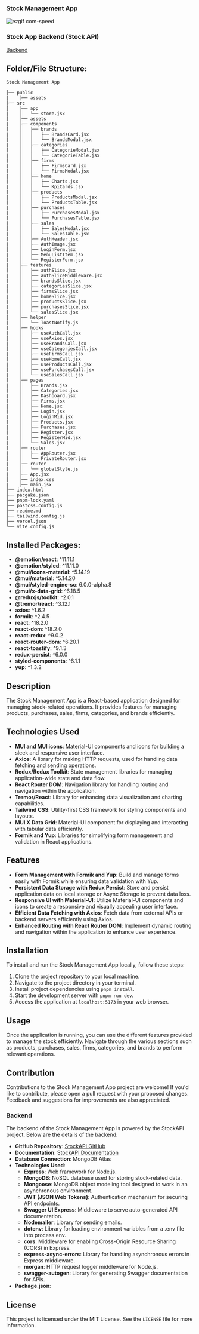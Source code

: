 ### Stock Management App

![ezgif com-speed](https://github.com/cihanbagriyanik/Stock_Management_App_react-redux-formik-yup/assets/132518854/7d3ac39f-f67d-4c8f-9ccf-f5b1622be43d)

### Stock App Backend (Stock API)

[Backend](#backend)

## Folder/File Structure:

```
Stock Management App

├── public
|    ├── assets
├── src
|    ├── app
|    │   └── store.jsx
|    ├── assets
|    ├── components
|    │   ├── brands
|    │   │   ├── BrandsCard.jsx
|    │   │   └── BrandsModal.jsx
|    │   ├── categories
|    │   │   ├── CategorieModal.jsx
|    │   │   └── CategorieTable.jsx
|    │   ├── firms
|    │   │   ├── FirmsCard.jsx
|    │   │   └── FirmsModal.jsx
|    │   ├── home
|    │   │   ├── Charts.jsx
|    │   │   └── KpiCards.jsx
|    │   ├── products
|    │   │   ├── ProductsModal.jsx
|    │   │   └── ProductsTable.jsx
|    │   ├── purchases
|    │   │   ├── PurchasesModal.jsx
|    │   │   └── PurchasesTable.jsx
|    │   ├── sales
|    │   │   ├── SalesModal.jsx
|    │   │   └── SalesTable.jsx
|    │   ├── AuthHeader.jsx
|    │   ├── AuthImage.jsx
|    │   ├── LoginForm.jsx
|    │   ├── MenuListItem.jsx
|    │   └── RegisterForm.jsx
|    ├── features
|    │   ├── authSlice.jsx
|    │   ├── authSliceMiddleware.jsx
|    │   ├── brandsSlice.jsx
|    │   ├── categoriesSlice.jsx
|    │   ├── firmsSlice.jsx
|    │   ├── homeSlice.jsx
|    │   ├── productsSlice.jsx
|    │   ├── purchasesSlice.jsx
|    │   └── salesSlice.jsx
|    ├── helper
|    │   └── ToastNotify.js
|    ├── hooks
|    │   ├── useAuthCall.jsx
|    │   ├── useAxios.jsx
|    │   ├── useBrandsCall.jsx
|    │   ├── useCategoriesCall.jsx
|    │   ├── useFirmsCall.jsx
|    │   ├── useHomeCall.jsx
|    │   ├── useProductsCall.jsx
|    │   ├── usePurchasesCall.jsx
|    │   └── useSalesCall.jsx
|    ├── pages
|    │   ├── Brands.jsx
|    │   ├── Categories.jsx
|    │   ├── Dashboard.jsx
|    │   ├── Firms.jsx
|    │   ├── Home.jsx
|    │   ├── Login.jsx
|    │   ├── LoginMid.jsx
|    │   ├── Products.jsx
|    │   ├── Purchases.jsx
|    │   ├── Register.jsx
|    │   ├── RegisterMid.jsx
|    │   └── Sales.jsx
|    ├── router
|    │   ├── AppRouter.jsx
|    │   └── PrivateRouter.jsx
|    ├── router
|    │   └── globalStyle.js
|    ├── App.jsx
|    ├── index.css
|    ├── main.jsx
├── index.html
├── pacgake.json
├── pnpm-lock.yaml
├── postcss.config.js
├── readme.md
├── tailwind.config.js
├── vercel.json
└── vite.config.js

```

## Installed Packages:

- **@emotion/react**: ^11.11.1
- **@emotion/styled**: ^11.11.0
- **@mui/icons-material**: ^5.14.19
- **@mui/material**: ^5.14.20
- **@mui/styled-engine-sc**: 6.0.0-alpha.8
- **@mui/x-data-grid**: ^6.18.5
- **@reduxjs/toolkit**: ^2.0.1
- **@tremor/react**: ^3.12.1
- **axios**: ^1.6.2
- **formik**: ^2.4.5
- **react**: ^18.2.0
- **react-dom**: ^18.2.0
- **react-redux**: ^9.0.2
- **react-router-dom**: ^6.20.1
- **react-toastify**: ^9.1.3
- **redux-persist**: ^6.0.0
- **styled-components**: ^6.1.1
- **yup**: ^1.3.2

## Description

The Stock Management App is a React-based application designed for managing stock-related operations. It provides features for managing products, purchases, sales, firms, categories, and brands efficiently.

## Technologies Used

- **MUI and MUI icons**: Material-UI components and icons for building a sleek and responsive user interface.
- **Axios**: A library for making HTTP requests, used for handling data fetching and sending operations.
- **Redux/Redux Toolkit**: State management libraries for managing application-wide state and data flow.
- **React Router DOM**: Navigation library for handling routing and navigation within the application.
- **Tremor/React**: Library for enhancing data visualization and charting capabilities.
- **Tailwind CSS**: Utility-first CSS framework for styling components and layouts.
- **MUI X Data Grid**: Material-UI component for displaying and interacting with tabular data efficiently.
- **Formik and Yup**: Libraries for simplifying form management and validation in React applications.

## Features

- **Form Management with Formik and Yup**: Build and manage forms easily with Formik while ensuring data validation with Yup.
- **Persistent Data Storage with Redux Persist**: Store and persist application data on local storage or Async Storage to prevent data loss.
- **Responsive UI with Material-UI**: Utilize Material-UI components and icons to create a responsive and visually appealing user interface.
- **Efficient Data Fetching with Axios**: Fetch data from external APIs or backend servers efficiently using Axios.
- **Enhanced Routing with React Router DOM**: Implement dynamic routing and navigation within the application to enhance user experience.

## Installation

To install and run the Stock Management App locally, follow these steps:

1. Clone the project repository to your local machine.
2. Navigate to the project directory in your terminal.
3. Install project dependencies using `pnpm install`.
4. Start the development server with `pnpm run dev`.
5. Access the application at `localhost:5173` in your web browser.

## Usage

Once the application is running, you can use the different features provided to manage the stock efficiently. Navigate through the various sections such as products, purchases, sales, firms, categories, and brands to perform relevant operations.

## Contribution

Contributions to the Stock Management App project are welcome! If you'd like to contribute, please open a pull request with your proposed changes. Feedback and suggestions for improvements are also appreciated.

### Backend

The backend of the Stock Management App is powered by the StockAPI project. Below are the details of the backend:

- **GitHub Repository**: [StockAPI GitHub](https://github.com/cihanbagriyanik/StockAPI)
- **Documentation**: [StockAPI Documentation](https://stockapi-5xmh.onrender.com/)
- **Database Connection**: MongoDB Atlas
- **Technologies Used**:
  - **Express**: Web framework for Node.js.
  - **MongoDB**: NoSQL database used for storing stock-related data.
  - **Mongoose**: MongoDB object modeling tool designed to work in an asynchronous environment.
  - **JWT (JSON Web Tokens)**: Authentication mechanism for securing API endpoints.
  - **Swagger UI Express**: Middleware to serve auto-generated API documentation.
  - **Nodemailer**: Library for sending emails.
  - **dotenv**: Library for loading environment variables from a .env file into process.env.
  - **cors**: Middleware for enabling Cross-Origin Resource Sharing (CORS) in Express.
  - **express-async-errors**: Library for handling asynchronous errors in Express middleware.
  - **morgan**: HTTP request logger middleware for Node.js.
  - **swagger-autogen**: Library for generating Swagger documentation for APIs.
- **Package.json**:

## License

This project is licensed under the MIT License. See the `LICENSE` file for more information.
